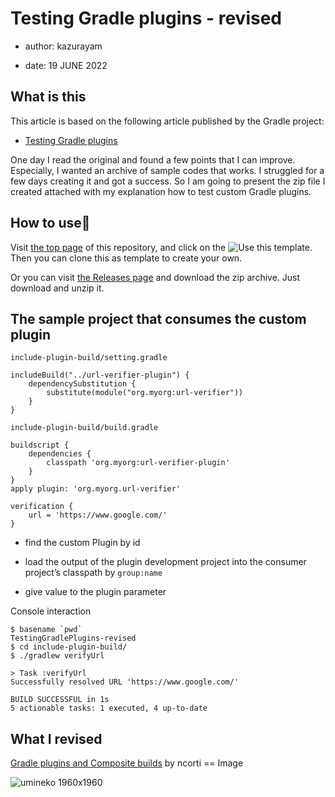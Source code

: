 # Testing Gradle plugins - revised

-   author: kazurayam

-   date: 19 JUNE 2022

## What is this

This article is based on the following article published by the Gradle project:

-   [Testing Gradle plugins](https://docs.gradle.org/current/userguide/testing_gradle_plugins.html)

One day I read the original and found a few points that I can improve. Especially, I wanted an archive of sample codes that works. I struggled for a few days creating it and got a success. So I am going to present the zip file I created attached with my explanation how to test custom Gradle plugins.

## How to use👣

Visit [the top page](https://github.com/kazurayam/TestingGradlePlugins) of this repository, and click on the ![Use this template](https://img.shields.io/badge/-Use%20this%20template-brightgreen). Then you can clone this as template to create your own.

Or you can visit [the Releases page](https://github.com/kazurayam/TestingGradlePlugins-revised/releases/) and download the zip archive. Just download and unzip it.

## The sample project that consumes the custom plugin

`include-plugin-build/setting.gradle`

    includeBuild("../url-verifier-plugin") {
        dependencySubstitution {
            substitute(module("org.myorg:url-verifier"))
        }
    }

`include-plugin-build/build.gradle`

    buildscript {
        dependencies {
            classpath 'org.myorg:url-verifier-plugin'    
        }
    }
    apply plugin: 'org.myorg.url-verifier'    

    verification {
        url = 'https://www.google.com/'    
    }

-   find the custom Plugin by id

-   load the output of the plugin development project into the consumer project’s classpath by `group:name`

-   give value to the plugin parameter

Console interaction

    $ basename `pwd`
    TestingGradlePlugins-revised
    $ cd include-plugin-build/
    $ ./gradlew verifyUrl

    > Task :verifyUrl
    Successfully resolved URL 'https://www.google.com/'

    BUILD SUCCESSFUL in 1s
    5 actionable tasks: 1 executed, 4 up-to-date

## What I revised

[Gradle plugins and Composite builds](https://ncorti.com/blog/gradle-plugins-and-composite-builds) by ncorti
== Image

![umineko 1960x1960](../images/umineko-1960x1960.jpeg)
